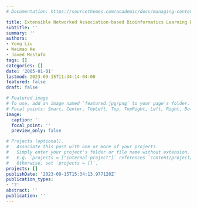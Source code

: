 ```yaml
---
# Documentation: https://sourcethemes.com/academic/docs/managing-content/

title: Extensible Networked Association-based Bioinformatics Learning Environment
subtitle: ''
summary: ''
authors:
- Yong Liu
- Weimao Ke
- Javed Mostafa
tags: []
categories: []
date: '2005-01-01'
lastmod: 2023-09-15T11:34:14-04:00
featured: false
draft: false

# Featured image
# To use, add an image named `featured.jpg/png` to your page's folder.
# Focal points: Smart, Center, TopLeft, Top, TopRight, Left, Right, BottomLeft, Bottom, BottomRight.
image:
  caption: ''
  focal_point: ''
  preview_only: false

# Projects (optional).
#   Associate this post with one or more of your projects.
#   Simply enter your project's folder or file name without extension.
#   E.g. `projects = ["internal-project"]` references `content/project/deep-learning/index.md`.
#   Otherwise, set `projects = []`.
projects: []
publishDate: '2023-09-15T15:34:13.977120Z'
publication_types:
- '2'
abstract: ''
publication: ''
---
```

